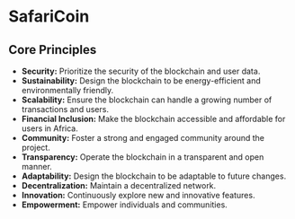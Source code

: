 # SafariCoin

## Core Principles

*   **Security:** Prioritize the security of the blockchain and user data.
*   **Sustainability:** Design the blockchain to be energy-efficient and environmentally friendly.
*   **Scalability:** Ensure the blockchain can handle a growing number of transactions and users.
*   **Financial Inclusion:** Make the blockchain accessible and affordable for users in Africa.
*   **Community:** Foster a strong and engaged community around the project.
*   **Transparency:** Operate the blockchain in a transparent and open manner.
*   **Adaptability:** Design the blockchain to be adaptable to future changes.
*   **Decentralization:** Maintain a decentralized network.
*   **Innovation:** Continuously explore new and innovative features.
*   **Empowerment:** Empower individuals and communities.
```
